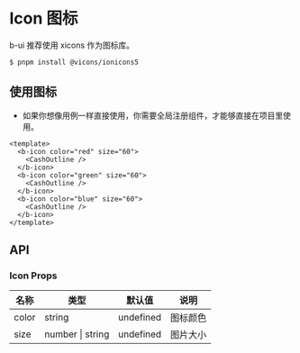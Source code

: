 # Icon 图标

b-ui 推荐使用 xicons 作为图标库。

```
$ pnpm install @vicons/ionicons5
```

## 使用图标

- 如果你想像用例一样直接使用，你需要全局注册组件，才能够直接在项目里使用。

```vue
<template>
  <b-icon color="red" size="60">
    <CashOutline />
  </b-icon>
  <b-icon color="green" size="60">
    <CashOutline />
  </b-icon>
  <b-icon color="blue" size="60">
    <CashOutline />
  </b-icon>
</template>
```

## API

### Icon Props

| 名称  | 类型             | 默认值    | 说明     |
| ----- | ---------------- | --------- | -------- |
| color | string           | undefined | 图标颜色 |
| size  | number \| string | undefined | 图片大小 |
